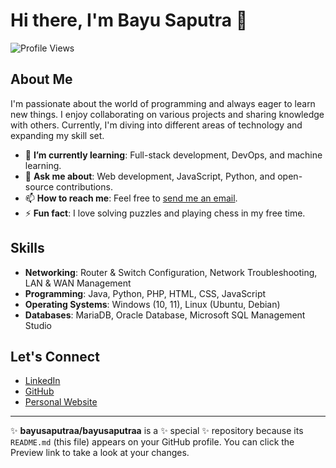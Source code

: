 # Hi there, I'm Bayu Saputra 👋

![Profile Views](https://komarev.com/ghpvc/?username=bayusaputraa&color=blue)

## About Me
I'm passionate about the world of programming and always eager to learn new things. I enjoy collaborating on various projects and sharing knowledge with others. Currently, I'm diving into different areas of technology and expanding my skill set.

- 🌱 **I’m currently learning**: Full-stack development, DevOps, and machine learning.
- 💬 **Ask me about**: Web development, JavaScript, Python, and open-source contributions.
- 📫 **How to reach me**: Feel free to [send me an email](mailto:bayusaputra.005.003@gmail.com).
- ⚡ **Fun fact**: I love solving puzzles and playing chess in my free time.

## Skills
- **Networking**: Router & Switch Configuration, Network Troubleshooting, LAN & WAN Management
- **Programming**: Java, Python, PHP, HTML, CSS, JavaScript
- **Operating Systems**: Windows (10, 11), Linux (Ubuntu, Debian)
- **Databases**: MariaDB, Oracle Database, Microsoft SQL Management Studio

## Let's Connect
- [LinkedIn](https://www.linkedin.com/in/bayusaputra05/)
- [GitHub](https://github.com/bayusaputraa)
- [Personal Website](https://bayusaputra.online)

---

✨ **bayusaputraa/bayusaputraa** is a ✨ special ✨ repository because its `README.md` (this file) appears on your GitHub profile. You can click the Preview link to take a look at your changes.
